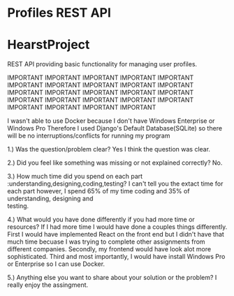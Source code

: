 # Profiles REST API
# HearstProject
REST API providing basic functionality for managing user profiles.

IMPORTANT IMPORTANT IMPORTANT IMPORTANT IMPORTANT IMPORTANT IMPORTANT IMPORTANT
IMPORTANT IMPORTANT IMPORTANT IMPORTANT IMPORTANT IMPORTANT IMPORTANT IMPORTANT
IMPORTANT IMPORTANT IMPORTANT IMPORTANT IMPORTANT IMPORTANT IMPORTANT IMPORTANT

I wasn't able to use Docker because I don't have Windows Enterprise or Windows Pro
Therefore I used Django's Default Database(SQLite) so there will be no interruptions/conflicts for running my program




1.) Was the question/problem clear? 
    Yes I think the question was clear.
    
2.) Did you feel like something was missing or not explained correctly?
    No.

3.) How much time did you spend on each part :understanding,designing,coding,testing? 
    I can't tell you the extact time for each part however, I spend 65% of my time coding and 35% of understanding, designing and        
    testing. 

4.) What would you have done differently if you had more time or resources?
    If I had more time I would have done a couples things differently. First I would have implemented React on the front end but I 
    didn't have that much time becuase I was trying to complete other assignments from different companies. 
    Secondly, my frontend would have look alot more sophisticated. Third and most importantly, I would have install Windows Pro or 
    Enterprise so I can use Docker. 
    
5.) Anything else you want to share about your solution or the problem?
    I really enjoy the assingment. 



